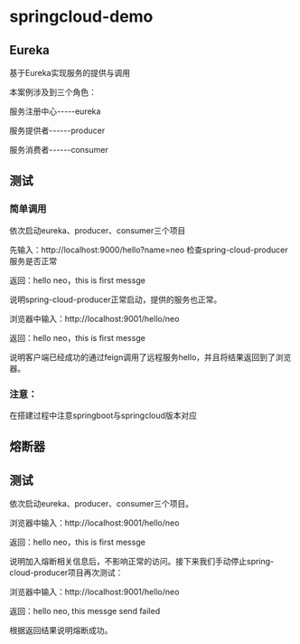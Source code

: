 # springcloud-demo
## Eureka
基于Eureka实现服务的提供与调用

本案例涉及到三个角色：

服务注册中心-----eureka

服务提供者------producer

服务消费者------consumer

## 测试
### 简单调用
依次启动eureka、producer、consumer三个项目

先输入：http://localhost:9000/hello?name=neo 检查spring-cloud-producer服务是否正常

返回：hello neo，this is first messge

说明spring-cloud-producer正常启动，提供的服务也正常。

浏览器中输入：http://localhost:9001/hello/neo

返回：hello neo，this is first messge

说明客户端已经成功的通过feign调用了远程服务hello，并且将结果返回到了浏览器。

### 注意：
在搭建过程中注意springboot与springcloud版本对应

## 熔断器
## 测试
   依次启动eureka、producer、consumer三个项目。
   
   浏览器中输入：http://localhost:9001/hello/neo
   
   返回：hello neo，this is first messge
   
   说明加入熔断相关信息后，不影响正常的访问。接下来我们手动停止spring-cloud-producer项目再次测试：
   
   浏览器中输入：http://localhost:9001/hello/neo
   
   返回：hello neo, this messge send failed
   
   根据返回结果说明熔断成功。